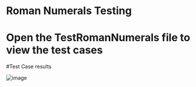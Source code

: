 # Roman Numerals Testing

# Open the TestRomanNumerals file to view the test cases

#Test Case results

![image](https://github.com/ooz-zoo/RomanNumerals_Testing_SFE4030/assets/111248086/3b514fe0-d9aa-4f75-9465-19c58ae53306)

